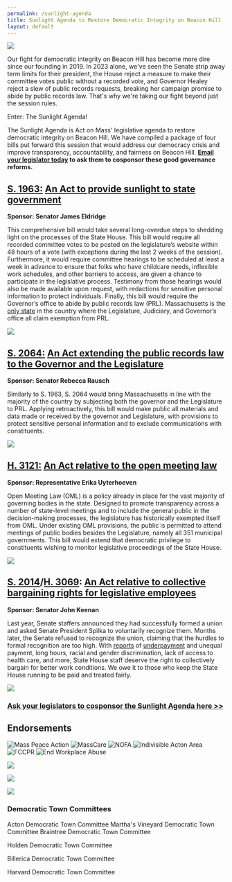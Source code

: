 ```yaml
---
permalink: /sunlight-agenda
title: Sunlight Agenda to Restore Democratic Integrity on Beacon Hill
layout: default
---
```

![](/img/sunlight-agenda-ab-header.png)

Our fight for democratic integrity on Beacon Hill has become more dire since our founding in 2019. In 2023 alone, we've seen the Senate strip away term limits for their president, the House reject a measure to make their committee votes public without a recorded vote, and Governor Healey reject a slew of public records requests, breaking her campaign promise to abide by public records law. That's why we're taking our fight beyond just the session rules. 

Enter: The Sunlight Agenda!

The Sunlight Agenda is Act on Mass' legislative agenda to restore democratic integrity on Beacon Hill. We have compiled a package of four bills put forward this session that would address our democracy crisis and improve transparency, accountability, and fairness on Beacon Hill. **[Email your legislator today](https://secure.everyaction.com/F_UoOFh69EeHYBOQfO4uew2) to ask them to cosponsor these good governance reforms.**

## [S. 1963:](https://malegislature.gov/Bills/193/S1963/) [An Act to provide sunlight to state government](https://actonmass.org/bills/sunlight-act/)

**Sponsor: Senator James Eldridge**

This comprehensive bill would take several long-overdue steps to shedding light on the processes of the State House. This bill would require all recorded committee votes to be posted on the legislature’s website within 48 hours of a vote (with exceptions during the last 2 weeks of the session). Furthermore, it would require committee hearings to be scheduled at least a week in advance to ensure that folks who have childcare needs, inflexible work schedules, and other barriers to access, are given a chance to participate in the legislative process. Testimony from those hearings would also be made available upon request, with redactions for sensitive personal information to protect individuals. Finally, this bill would require the Governor’s office to abide by public records law (PRL). Massachusetts is the [only state](https://www.wgbh.org/news/commentary/2020/07/16/let-the-sun-shine-in-its-time-to-end-the-legislative-exemption-to-the-states-public-records-law) in the country where the Legislature, Judiciary, and Governor’s office all claim exemption from PRL. 

![](/img/el-draft-s.1963_-an-act-to-provide-sunlight-to-state-government.png)

## [S. 2064:](https://malegislature.gov/Bills/193/S2064) [An Act extending the public records law to the Governor and the Legislature](https://actonmass.org/bills/public-records-law/)

**Sponsor: Senator Rebecca Rausch**

Similarly to S. 1963, S. 2064 would bring Massachusetts in line with the majority of the country by subjecting both the governor and the Legislature to PRL. Applying retroactively, this bill would make public all materials and data made or received by the governor and Legislature, with provisions to protect sensitive personal information and to exclude communications with constituents. 

![](/img/s.2064_-an-act-extending-public-records-law-to-the-governor-and-the-legislature.png)

## [H. 3121:](https://malegislature.gov/Bills/193/H3121) [An Act relative to the open meeting law](https://actonmass.org/bills/open-meeting-law/)

**Sponsor: Representative Erika Uyterhoeven**

Open Meeting Law (OML) is a policy already in place for the vast majority of governing bodies in the state. Designed to promote transparency across a number of state-level meetings and to include the general public in the decision-making processes, the legislature has historically exempted itself from OML. Under existing OML provisions, the public is permitted to attend meetings of public bodies besides the Legislature, namely all 351 municipal governments. This bill would extend that democratic privilege to constituents wishing to monitor legislative proceedings of the State House. 

![](/img/s.3212_-an-act-relative-to-open-meeting-law.png)

## [S. 2014](https://malegislature.gov/Bills/193/S2014)/[H. 3069](https://malegislature.gov/Bills/193/H3069): [An Act relative to collective bargaining rights for legislative employees](https://actonmass.org/bills/state-house-union/)

**Sponsor: Senator John Keenan**

Last year, Senate staffers announced they had successfully formed a union and asked Senate President Spilka to voluntarily recognize them. Months later, the Senate refused to recognize the union, claiming that the hurdles to formal recognition are too high. With [reports](https://www.bostonglobe.com/2022/03/03/metro/state-senate-hires-pay-consultant-wake-report-that-says-staff-pay-breaks-with-best-practice/?et_rid=1767637600&s_campaign=todaysheadlines:newsletter) of [underpayment](https://www.wbur.org/news/2021/05/25/massachusetts-legislative-staff-pay-survey) and unequal payment, long hours, racial and gender discrimination, lack of access to health care, and more, State House staff deserve the right to collectively bargain for better work conditions. We owe it to those who keep the State House running to be paid and treated fairly.

![](/img/s.2014_h.3069_-an-act-relative-to-collective-bargaining-rights-for-legislative-employees.png)

### **[Ask your legislators to cosponsor the Sunlight Agenda here >>](https://secure.everyaction.com/F_UoOFh69EeHYBOQfO4uew2)**

<Section color="light-blue" width="1000">

## Endorsements

<div className="logo-list">

  <img src="/img/campaign-endorsements/mass-peace-action.png" alt="Mass Peace Action" />
  <img src="/img/campaign-endorsements/MassCare.png" alt="MassCare" />
  <img src="/img/campaign-endorsements/NOFA.png" alt="NOFA" />
  <img src="/img/campaign-endorsements/Indivisible-Acton-Area.png" alt="Indivisible Acton Area" />
  <img src="/img/campaign-endorsements/FCCPR.jpg" alt="FCCPR" />
  <img src="/img/campaign-endorsements/end-workplace-abuse.png" alt="End Workplace Abuse" /> 

![](/img/indivisible-lab.jpg)

![](/img/in-slwm-logo.png)

![](/img/ci_logo.vert.png)

</div>

### Democratic Town Committees

<div className="logo-list">

  <CenteredBlock>Acton Democratic Town Committee</CenteredBlock>
  <CenteredBlock>Martha's Vineyard Democratic Town Committee</CenteredBlock>
  <CenteredBlock>Braintree Democratic Town Committee</CenteredBlock>

  <CenteredBlock>Holden Democratic Town Committee</CenteredBlock>

<CenteredBlock>Billerica Democratic Town Committee</CenteredBlock>

<CenteredBlock>Harvard Democratic Town Committee</CenteredBlock>

</div>

</Section>

<!-- <Section color="light" width="1000"> -->